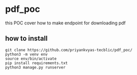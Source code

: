 # pdf_poc

this POC cover how to make endpoint for downloading pdf 

## how to install 
```
git clone https://github.com/priyankvyas-tecblic/pdf_poc/
python3 -m venv env
source env/bin/activate
pip install requirements.txt
python3 manage.py runserver
```

